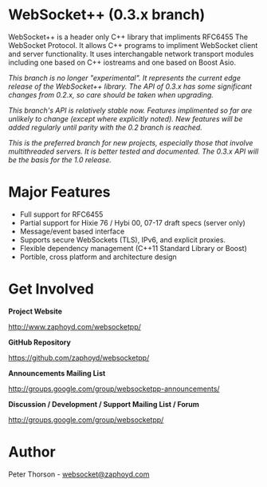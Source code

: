 WebSocket++ (0.3.x branch)
==========================

WebSocket++ is a header only C++ library that impliments RFC6455 The WebSocket
Protocol. It allows C++ programs to impliment WebSocket client and server
functionality. It uses interchangable network transport modules including one
based on C++ iostreams and one based on Boost Asio.

*This branch is no longer "experimental". It represents the current edge release
of the WebSocket++ library. The API of 0.3.x has some significant changes from
0.2.x, so care should be taken when upgrading.*

*This branch's API is relatively stable now. Features implimented so far are 
unlikely to change (except where explicitly noted). New features will be added
regularly until parity with the 0.2 branch is reached.*

*This is the preferred branch for new projects, especially those that involve 
multithreaded servers. It is better tested and documented. The 0.3.x API will 
be the basis for the 1.0 release.*

Major Features
==============
* Full support for RFC6455
* Partial support for Hixie 76 / Hybi 00, 07-17 draft specs (server only)
* Message/event based interface
* Supports secure WebSockets (TLS), IPv6, and explicit proxies.
* Flexible dependency management (C++11 Standard Library or Boost)
* Portible, cross platform and architecture design

Get Involved
============

**Project Website**

http://www.zaphoyd.com/websocketpp/

**GitHub Repository**

https://github.com/zaphoyd/websocketpp/

**Announcements Mailing List**

http://groups.google.com/group/websocketpp-announcements/

**Discussion / Development / Support Mailing List / Forum**

http://groups.google.com/group/websocketpp/

Author
======
Peter Thorson - websocket@zaphoyd.com